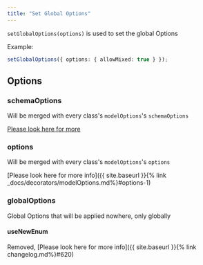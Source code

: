 ```yaml
---
title: "Set Global Options"
---
```


`setGlobalOptions(options)` is used to set the global Options  

Example:

```ts
setGlobalOptions({ options: { allowMixed: true } });
```

## Options

### schemaOptions

Will be merged with every class's `modelOptions`'s `schemaOptions`

[Please look here for more](https://mongoosejs.com/docs/guide.html#options)

### options

Will be merged with every class's `modelOptions`'s `options`

[Please look here for more info]({{ site.baseurl }}{% link _docs/decorators/modelOptions.md%}#options-1)

### globalOptions

Global Options that will be applied nowhere, only globally

#### useNewEnum

Removed, [Please look here for more info]({{ site.baseurl }}{% link changelog.md%}#620)
